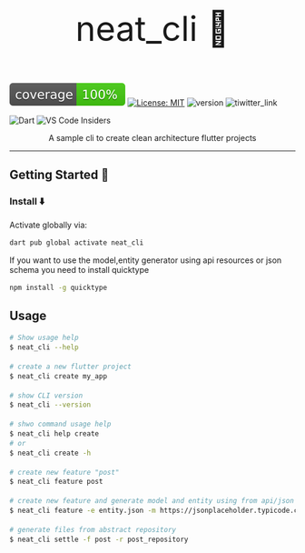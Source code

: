 <p align="center" style="font-size: 60px;">
    neat_cli 🧼
</p>

<p align="center">

![coverage][coverage_badge]
[![License: MIT][license_badge]][license_link]
![version](https://img.shields.io/badge/version-0.0.1-blue)
![tiwitter_link](https://img.shields.io/badge/Twitter-%231DA1F2.svg?style=social&logo=Twitter&logoColor=blue)

![Dart](https://img.shields.io/badge/dart-%230175C2.svg?style=for-the-badge&logo=dart&logoColor=white)
![VS Code Insiders](https://img.shields.io/badge/VS%20Code%20Insiders-35b393.svg?style=for-the-badge&logo=visual-studio-code&logoColor=white)
</p>

<p align="center">A sample cli to create clean architecture flutter projects</p>

---

## Getting Started 🚀
### Install ⬇️ 
Activate globally via:

```sh
dart pub global activate neat_cli
```

If you want to use the model,entity generator using api resources or json schema you need to install quicktype

```sh
npm install -g quicktype
```

## Usage

```sh
# Show usage help
$ neat_cli --help

# create a new flutter project
$ neat_cli create my_app

# show CLI version
$ neat_cli --version

# shwo command usage help
$ neat_cli help create
# or
$ neat_cli create -h

# create new feature "post"
$ neat_cli feature post

# create new feature and generate model and entity using from api/json
$ neat_cli feature -e entity.json -m https://jsonplaceholder.typicode.com/posts

# generate files from abstract repository
$ neat_cli settle -f post -r post_repository

```

[coverage_badge]: coverage_badge.svg
[license_badge]: https://img.shields.io/badge/license-MIT-blue.svg
[license_link]: https://opensource.org/licenses/MIT
[tiwitter_link]: https://twitter.com/MerseniBilel


[version_badge]: 0.0.1